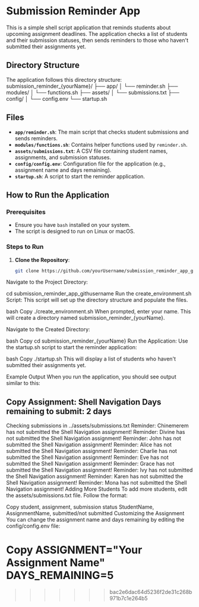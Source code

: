 
# Submission Reminder App

This is a simple shell script application that reminds students about upcoming assignment deadlines. The application checks a list of students and their submission statuses, then sends reminders to those who haven't submitted their assignments yet.

## Directory Structure

The application follows this directory structure:
submission_reminder_{yourName}/
├── app/
│ └── reminder.sh
├── modules/
│ └── functions.sh
├── assets/
│ └── submissions.txt
├── config/
│ └── config.env
└── startup.sh


## Files

- **`app/reminder.sh`**: The main script that checks student submissions and sends reminders.
- **`modules/functions.sh`**: Contains helper functions used by `reminder.sh`.
- **`assets/submissions.txt`**: A CSV file containing student names, assignments, and submission statuses.
- **`config/config.env`**: Configuration file for the application (e.g., assignment name and days remaining).
- **`startup.sh`**: A script to start the reminder application.

## How to Run the Application

### Prerequisites

- Ensure you have `bash` installed on your system.
- The script is designed to run on Linux or macOS.

### Steps to Run

1. **Clone the Repository**:
   ```bash
   git clone https://github.com/yourUsername/submission_reminder_app_githusername.git
Navigate to the Project Directory:


cd submission_reminder_app_githusername
Run the create_environment.sh Script:
This script will set up the directory structure and populate the files.

bash
Copy
./create_environment.sh
When prompted, enter your name. This will create a directory named submission_reminder_{yourName}.

Navigate to the Created Directory:

bash
Copy
cd submission_reminder_{yourName}
Run the Application:
Use the startup.sh script to start the reminder application:

bash
Copy
./startup.sh
This will display a list of students who haven't submitted their assignments yet.

Example Output
When you run the application, you should see output similar to this:

Copy
Assignment: Shell Navigation
Days remaining to submit: 2 days
--------------------------------------------
Checking submissions in ../assets/submissions.txt
Reminder: Chinemerem has not submitted the Shell Navigation assignment!
Reminder: Divine has not submitted the Shell Navigation assignment!
Reminder: John has not submitted the Shell Navigation assignment!
Reminder: Alice has not submitted the Shell Navigation assignment!
Reminder: Charlie has not submitted the Shell Navigation assignment!
Reminder: Eve has not submitted the Shell Navigation assignment!
Reminder: Grace has not submitted the Shell Navigation assignment!
Reminder: Ivy has not submitted the Shell Navigation assignment!
Reminder: Karen has not submitted the Shell Navigation assignment!
Reminder: Mona has not submitted the Shell Navigation assignment!
Adding More Students
To add more students, edit the assets/submissions.txt file. Follow the format:

Copy
student, assignment, submission status
StudentName, AssignmentName, submitted/not submitted
Customizing the Assignment
You can change the assignment name and days remaining by editing the config/config.env file:

Copy
ASSIGNMENT="Your Assignment Name"
DAYS_REMAINING=5
=======

>>>>>>> bac2e6dac64d5236f2de31c268b971b7c1e264b5
